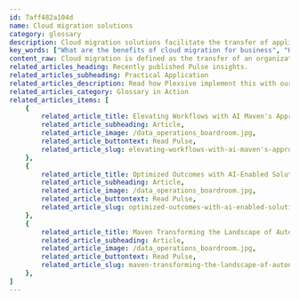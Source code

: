 ```yaml
---
id: 7aff482a104d
name: Cloud migration solutions
category: glossary
description: Cloud migration solutions facilitate the transfer of applications, data, and business processes from on-site servers to cloud environments, offering cost savings, digital transformation, and improved scalability for modern businesses.
key_words: ["What are the benefits of cloud migration for business", "How to reduce application costs with cloud migration", "What is involved in the transition to cloud computing", "How does cloud migration facilitate digital transformation", "What is consumption-based pricing in cloud environments", "How to integrate DevOps pipeline in cloud migration", "What are comprehensive discovery and assessment methodologies in cloud migration", "How does cloud migration improve data insight and customer experience", "What is the difference between Greenfield and Brownfield cloud migration", "What challenges are involved in transitioning to the cloud."]
content_raw: Cloud migration is defined as the transfer of an organization's array of applications – including data, services, processes, and other business components – from traditional on-site data centers and servers to a cloud computing environment. This transition can also take place between different cloud environments. This modern solution offers numerous benefits, such as considerable cost savings, speed, a rationalized application portfolio, and digital transformation. It allows organizations to reduce application costs using a scalable migration approach while controlling expenditures with consumption-based pricing. This helps to eradicate capex-heavy on-premises environments. With the integration of a DevOps pipeline complemented with a layered cloud security model, firms can significantly increase time to market. Through comprehensive discovery and assessment methodologies, companies can identify suitable applications for cloud migration. This, in turn, enables faster innovation, modernization of aging infrastructure, global scaling, better data insight, and organizational restructuring for enhanced customer experiences. Migrating to a cloud environment also consolidates data centers, making their management more convenient and cost-effective, thus allowing companies to focus more on core business operations. Furthermore, with the advanced features of auto-scaling and high scalability, organizations can meet peak demands without the need for excess capacity provisioning. Cloud migration also guarantees the accessibility of applications from any location on any device using the connectivity backbone provided by cloud service providers (CSPs). While there are various challenges in transitioning to the cloud, with the right cloud migration framework, implementations can be executed efficiently and effectively in as little as 30 days. The successful execution of this framework can lead to increased agility and enable better use of advanced technologies, as well as a smooth cultural shift towards embracing digital transformations. With Maven Technologies, you can unlock the full potential of cloud migration solutions and see the tangible business benefits of elite technologies implemented by experienced professionals. We are experts in both Greenfield and Brownfield migration strategies, setting a professional standard in enhancing scalability and facilitating the ease of integration with other systems.
related_articles_heading: Recently published Pulse insights.
related_articles_subheading: Practical Application
related_articles_description: Read how Plexsive implement this with our clients.
related_articles_category: Glossary in Action
related_articles_items: [
	{
		related_article_title: Elevating Workflows with AI Maven's Approach,
		related_article_subheading: Article,
		related_article_image: /data_operations_boardroom.jpg,
		related_article_buttontext: Read Pulse,
		related_article_slug: elevating-workflows-with-ai-maven's-approach
	},
	{
		related_article_title: Optimized Outcomes with AI-Enabled Solutions,
		related_article_subheading: Article,
		related_article_image: /data_operations_boardroom.jpg,
		related_article_buttontext: Read Pulse,
		related_article_slug: optimized-outcomes-with-ai-enabled-solutions
	},
	{
		related_article_title: Maven Transforming the Landscape of Autonomous Vehicles,
		related_article_subheading: Article,
		related_article_image: /data_operations_boardroom.jpg,
		related_article_buttontext: Read Pulse,
		related_article_slug: maven-transforming-the-landscape-of-autonomous-vehicles
	},
]
---
```

